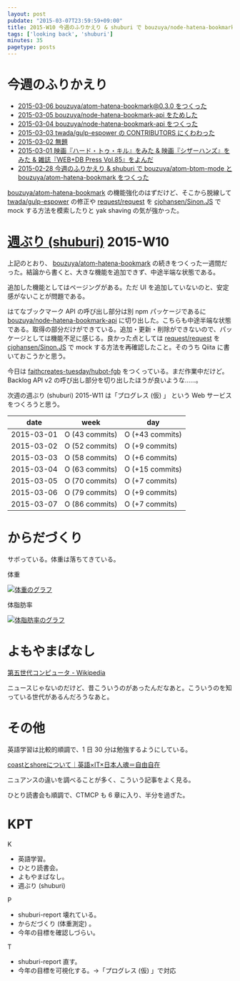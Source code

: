 ```yaml
---
layout: post
pubdate: "2015-03-07T23:59:59+09:00"
title: 2015-W10 今週のふりかえり & shuburi で bouzuya/node-hatena-bookmark-api と bouzuya/atom-hatena-bookmark@0.3.0 をつくった
tags: ['looking back', 'shuburi']
minutes: 35
pagetype: posts
---
```

# 今週のふりかえり

- [2015-03-06 bouzuya/atom-hatena-bookmark@0.3.0 をつくった][2015-03-06]
- [2015-03-05 bouzuya/node-hatena-bookmark-api をためした][2015-03-05]
- [2015-03-04 bouzuya/node-hatena-bookmark-api をつくった][2015-03-04]
- [2015-03-03 twada/gulp-espower の CONTRIBUTORS にくわわった][2015-03-03]
- [2015-03-02 無題][2015-03-02]
- [2015-03-01 映画『ハード・トゥ・キル』をみた & 映画『シザーハンズ』をみた & 雑誌『WEB+DB Press Vol.85』をよんだ][2015-03-01]
- [2015-02-28 今週のふりかえり & shuburi で bouzuya/atom-btom-mode と bouzuya/atom-hatena-bookmark をつくった][2015-02-28]

[bouzuya/atom-hatena-bookmark][] の機能強化のはずだけど、そこから脱線して [twada/gulp-espower][] の修正や [request/request][] を [cjohansen/Sinon.JS][] で mock する方法を模索したりと yak shaving の気が強かった。

# [週ぶり (shuburi)][shuburi] 2015-W10

上記のとおり、 [bouzuya/atom-hatena-bookmark][] の続きをつくった一週間だった。結論から書くと、大きな機能を追加できず、中途半端な状態である。

追加した機能としてはページングがある。ただ UI を追加していないのと、安定感がないことが問題である。

はてなブックマーク API の呼び出し部分は別 npm パッケージであるに [bouzuya/node-hatena-bookmark-api][] に切り出した。こちらも中途半端な状態である。取得の部分だけができている。追加・更新・削除ができないので、パッケージとしては機能不足に感じる。良かった点としては [request/request][] を [cjohansen/Sinon.JS][] で mock する方法を再確認したこと。そのうち Qiita に書いておこうかと思う。

今日は [faithcreates-tuesday/hubot-fgb][] をつくっている。まだ作業中だけど。Backlog API v2 の呼び出し部分を切り出したほうが良いような……。

次週の週ぶり (shuburi) 2015-W11 は「プログレス (仮) 」 という Web サービスをつくろうと思う。

date       | week            | day
-----------|-----------------|-----------------
2015-03-01 | O (43 commits)  | O (+43 commits)
2015-03-02 | O (52 commits)  | O (+9 commits)
2015-03-03 | O (58 commits)  | O (+6 commits)
2015-03-04 | O (63 commits)  | O (+15 commits)
2015-03-05 | O (70 commits)  | O (+7 commits)
2015-03-06 | O (79 commits)  | O (+9 commits)
2015-03-07 | O (86 commits)  | O (+7 commits)

# からだづくり

サボっている。体重は落ちてきている。

体重

[![体重のグラフ][graph-weight-img]][graph-weight-url]

体脂肪率

[![体脂肪率のグラフ][graph-percent-img]][graph-percent-url]

# よもやまばなし

[第五世代コンピュータ - Wikipedia](http://ja.wikipedia.org/wiki/%E7%AC%AC%E4%BA%94%E4%B8%96%E4%BB%A3%E3%82%B3%E3%83%B3%E3%83%94%E3%83%A5%E3%83%BC%E3%82%BF)

ニュースじゃないのだけど、昔こういうのがあったんだなあと。こういうのを知っている世代があるんだろうなあと。

# その他

英語学習は比較的順調で、1 日 30 分は勉強するようにしている。

[coastとshoreについて｜英語×IT×日本人魂＝自由自在](http://ameblo.jp/kasoku-eigo/entry-10992253836.html)

ニュアンスの違いを調べることが多く、こういう記事をよく見る。

ひとり読書会も順調で、CTMCP も 6 章に入り、半分を過ぎた。

# KPT

K

- 英語学習。
- ひとり読書会。
- よもやまばなし。
- 週ぶり (shuburi)

P

- shuburi-report 壊れている。
- からだづくり (体重測定) 。
- 今年の目標を確認しづらい。

T

- shuburi-report 直す。
- 今年の目標を可視化する。→「プログレス (仮) 」で対応

[2015-03-06]: http://blog.bouzuya.net/2015/03/06/
[2015-03-05]: http://blog.bouzuya.net/2015/03/05/
[2015-03-04]: http://blog.bouzuya.net/2015/03/04/
[2015-03-03]: http://blog.bouzuya.net/2015/03/03/
[2015-03-02]: http://blog.bouzuya.net/2015/03/02/
[2015-03-01]: http://blog.bouzuya.net/2015/03/01/
[2015-02-28]: http://blog.bouzuya.net/2015/02/28/
[shuburi]: http://shuburi.org
[bouzuya/atom-hatena-bookmark]: https://github.com/bouzuya/atom-hatena-bookmark
[bouzuya/node-hatena-bookmark-api]: https://github.com/bouzuya/node-hatena-bookmark-api
[faithcreates-tuesday/hubot-fgb]: https://github.com/faithcreates-tuesday/hubot-fgb
[request/request]: https://github.com/request/request
[twada/gulp-espower]: https://github.com/twada/gulp-espower
[cjohansen/Sinon.JS]: https://github.com/cjohansen/Sinon.JS
[graph-weight-img]: http://graph.hatena.ne.jp/bouzuya/graph?graphname=weight&startdate=2015-01-01&enddate=2015-03-08
[graph-weight-url]: http://graph.hatena.ne.jp/bouzuya/weight/?startdate=2015-01-01&enddate=2015-03-08
[graph-percent-img]: http://graph.hatena.ne.jp/bouzuya/graph?graphname=percent&startdate=2015-01-01&enddate=2015-03-08
[graph-percent-url]: http://graph.hatena.ne.jp/bouzuya/percent/?startdate=2015-01-01&enddate=2015-03-08
